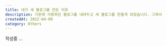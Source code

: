 ```yaml
---
title: 내가 새 블로그를 만든 이유
description: 기존에 사용하던 블로그를 내려두고 새 블로그를 만들게 되었습니다. 그래서 첫 포스팅으로 블로그에 관한 이야기를 조금 해보려합니다.
createdAt: 2022-04-09
category: Others
---
```


작성중 ...
